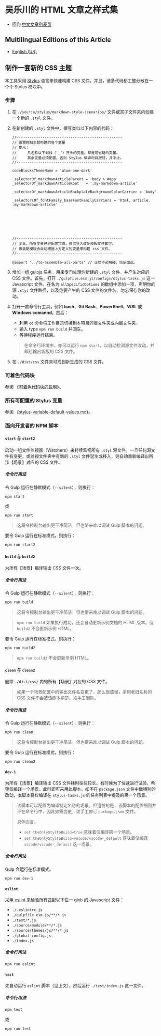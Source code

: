 <link rel="stylesheet" href="../../../dist/css/wulechuan-styles-for-html-via-markdown--vscode.default.min.css">

# 吴乐川的 HTML 文章之样式集

- 回到 [中文文章列表页](../../../ReadMe.zh-hans-CN.md)


## Multilingual Editions of this Article

- [English (US)](../en-US/develope-css-for-a-new-theme.md)




## 制作一套新的 CSS 主题

本工具采用 [Stylus](http://stylus-lang.com/) 语言来快速构建 CSS 文件。并且，诸多代码都工整分散在一个个 Stylus 模块中。

### 步骤


1. 在 `./source/stylus/markdown-style-scenarios/` 文件或其子文件夹内创建一个新的 `.styl` 文件。

2. 在新创建的 `.styl` 文件中，撰写类似以下内容的代码：

    ```stylus
    //-------------------------------------------------
    // 设置控制主题构建的各个变量
    // 提示：
    //     凡名称以下划线（'_'）开头的变量，都是可省略的变量。
    //     其余变量必须配置，否则 Stylus 编译时将报错，并中止。
    //-------------------------------------------------

    codeBlocksThemeName = 'atom-one-dark'

    _selectorOf_markdownArticleParent = 'body > #app'
    _selectorOf_markdownArticleRoot   = '.my-markdown-article'

    _selectorOf_markdownArticleBackplateBackgroundColorCarrier = 'body'

    _selectorsOf_fontFamily_baseFontFamilyCarriers = 'html, article, .my-markdown-article'







    //-------------------------------------------------
    // 至此，所有变量已经配置完成，仅需导入装配模板文件即可。
    // 该装配模板会自动根据上方定义的变量来构建 css 文件。
    //-------------------------------------------------

    @import '../to-assemble-all-parts' // 该句不必触碰。恒定如此。

    ```


3. 增加一组 gulpjs 任务，用来专门处理你新建的 `.styl` 文件，并产生对应的 CSS 文件。首先，打开 `./gulpfile.esm.js/configs/stylus-tasks.js` 这一 Javascript 文件。在名为 `allSpecificOptions` 的数组中添加一项，声明你的源 `.styl` 文件路径，以及你要产生的 CSS 文件的文件名。勿忘保存你的改动。

4. 打开一款命令行工具，例如 **bash**、**Git Bash**、**PowerShell**、**WSL** 或 **Windows comannd**。然后：

    - 利用 `cd` 命令将工作目录切换到本项目的根文件夹或内层文件夹。
    - 输入 type `npm run build` 并回车。
    - 等待程序运行结束。

    > 在命令行环境中，亦可以运行 `npm start`，以自动检测源文件改动，并即刻输出新版的 CSS 文件。

5. 在 `./dist/css` 文件夹可找到新生成的 CSS 文件。





### 可着色代码块

参阅 《[可着色代码块的说明](./code-blocks-theming.md)》。


### 所有可配置的 Stylus 变量

参阅 《[stylus-variable-default-values.md](../en-US/stylus-variable-default-values.md)》。




### 面向开发者的 NPM 脚本

#### `start` 与 `start2`


启动一组文件监视器（Watchers）来持续监视所有 `.styl` 源文件。一旦任何源文件有变更，或监视文件夹中有新的 `.styl` 文件诞生或移入，则自动重新编译出所涉【场景】对应的 CSS 文件。


##### 命令行用法

令 Gulp 运行在静默模式（`--silent`），则执行：

```bash
npm start
```

或

```bash
npm run start
```

> 这将令控制台输出更干净简洁，但也带来难以调试 Gulp 脚本的问题。


要令 Gulp 运行在标准模式，则执行：


```bash
npm run start2
```



#### `build` 与 `build2`

为所有【场景】编译输出 CSS 文件一次。


##### 命令行用法

令 Gulp 运行在静默模式（`--silent`），则执行：

```bash
npm run build
```

> 这将令控制台输出更干净简洁，但也带来难以调试 Gulp 脚本的问题。

> `npm run build` 如果执行成功，还会自动更新示例文档的 HTML 版本。但 `build2` 不会更新示例 HTML。


要令 Gulp 运行在标准模式，则执行：


```bash
npm run build2
```

> `npm run build2` 不会更新示例 HTML。


#### `clean` 与 `clean2`


删除 `./dist/css/` 内的所有【场景】对应的 CSS 文件。

> 如果一个场景配置中的输出文件名变更了，那么很遗憾，采用老旧名称的 CSS 文件不会被该脚本清楚。须手工删除。



##### 命令行用法

令 Gulp 运行在静默模式（`--silent`），则执行：

```bash
npm run clean
```

> 这将令控制台输出更干净简洁，但也带来难以调试 Gulp 脚本的问题。


要令 Gulp 运行在标准模式，则执行：

```bash
npm run clean2
```




#### `dev-1`


为所有【场景】编译输出 CSS 文件耗时往往较长。有时候为了快速进行试验，希望仅编译一个场景。此时即可采用此脚本。如不在 `package.json` 文件中做特别的改动，本脚本将仅编译在 `stylus-tasks.js` 的任务列表中提及的第一个场景。

> 该脚本可以配置为编译特定名称的场景。但遗憾的是，该脚本的配置细则并不在命令行中，因此如需变更，须手工修订 `package.json` 文件。
>
> 具体而言，
> - `set theOnlyStylToBuild=true` 意味着仅编译第一个场景。
> - `set theOnlyStylToBuild=vscode/vscode-_default` 意味着仅编译 `vscode/vscode-_default` 这一场景。


##### 命令行用法

Gulp 会运行在标准模式。


```bash
npm run dev-1
```





#### `eslint`

采用 [eslint](https://eslint.org) 来检验所有匹配以下任一 glob 的 Javascript 文件：

- `./.eslintrc.js`
- `./gulpfile.esm.js/**/*.js`
- `./test/*.js`
- `./source/module/**/*.js`
- `./source/themes/js/**/*.js`
- `./global-config.js`
- `./index.js`


##### 命令行用法

```bash
npm run eslint
```






#### `test`

先自动运行 `eslint` 脚本（见上文），然后运行 `./test/index.js` 这一文件。

##### 命令行用法

```bash
npm test
```

或

```bash
npm run test
```

